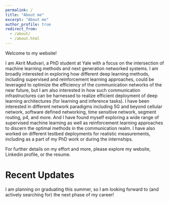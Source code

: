 ```yaml
---
permalink: /
title: "About me"
excerpt: "About me"
author_profile: true
redirect_from: 
  - /about/
  - /about.html
---
```


Welcome to my website! 

I am Akrit Mudvari, a PhD student at Yale with a focus on the intersection of machine learning methods and next generation networked systems. I am broadly interested in exploring how different deep learning methods, including supervised and reinforcement learning approaches, could be leveraged to optimize the efficiency of the communication networks of the near future, but I am also interested in how such communication infrastructures can be harnessed to realize efficient deployment of deep learning architectures (for learning and inference tasks). I have been interested in different network paradigms including 5G and beyond cellular network, software defined networking, time sensitive network, segment routing, p4, and more. And I have found myself exploring a wide range of supervised machine learning as well as reinforcement learning approaches to discern the optimal methods in the communication realm. I have also worked on different testbed deployments for realistic measurements, including as a part of my PhD work or during the internships. 

For further details on my effort and more, please explore my website, Linkedin profile, or the resume.


Recent Updates
======

I am planning on graduating this summer, so I am looking forward to (and actively searching for) the next phase of my career! 
